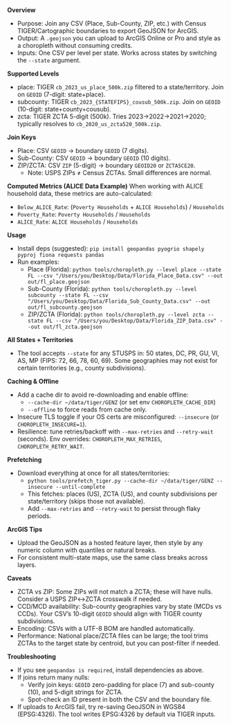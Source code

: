 **Overview**
- Purpose: Join any CSV (Place, Sub-County, ZIP, etc.) with Census TIGER/Cartographic boundaries to export GeoJSON for ArcGIS.
- Output: A `.geojson` you can upload to ArcGIS Online or Pro and style as a choropleth without consuming credits.
- Inputs: One CSV per level per state. Works across states by switching the `--state` argument.

**Supported Levels**
- place: TIGER `cb_2023_us_place_500k.zip` filtered to a state/territory. Join on `GEOID` (7-digit: state+place).
- subcounty: TIGER `cb_2023_{STATEFIPS}_cousub_500k.zip`. Join on `GEOID` (10-digit: state+county+cousub).
- zcta: TIGER ZCTA 5-digit (500k). Tries 2023→2022→2021→2020; typically resolves to `cb_2020_us_zcta520_500k.zip`.

**Join Keys**
- Place: CSV `GEOID` → boundary `GEOID` (7 digits).
- Sub-County: CSV `GEOID` → boundary `GEOID` (10 digits).
- ZIP/ZCTA: CSV `ZIP` (5-digit) → boundary `GEOID20` or `ZCTA5CE20`.
  - Note: USPS ZIPs ≠ Census ZCTAs. Small differences are normal.

**Computed Metrics (ALICE Data Example)**
When working with ALICE household data, these metrics are auto-calculated:
- `Below_ALICE_Rate`: (`Poverty Households` + `ALICE Households`) / `Households`
- `Poverty_Rate`: `Poverty Households` / `Households`
- `ALICE_Rate`: `ALICE Households` / `Households`

**Usage**
- Install deps (suggested): `pip install geopandas pyogrio shapely pyproj fiona requests pandas`
- Run examples:
  - Place (Florida): `python tools/choropleth.py --level place --state FL --csv "/Users/you/Desktop/Data/Florida_Place_Data.csv" --out out/fl_place.geojson`
  - Sub-County (Florida): `python tools/choropleth.py --level subcounty --state FL --csv "/Users/you/Desktop/Data/Florida_Sub_County_Data.csv" --out out/fl_subcounty.geojson`
  - ZIP/ZCTA (Florida): `python tools/choropleth.py --level zcta --state FL --csv "/Users/you/Desktop/Data/Florida_ZIP_Data.csv" --out out/fl_zcta.geojson`

**All States + Territories**
- The tool accepts `--state` for any STUSPS in: 50 states, DC, PR, GU, VI, AS, MP (FIPS: 72, 66, 78, 60, 69). Some geographies may not exist for certain territories (e.g., county subdivisions).

**Caching & Offline**
- Add a cache dir to avoid re-downloading and enable offline:
  - `--cache-dir ~/data/tiger/GENZ` (or set env `CHOROPLETH_CACHE_DIR`)
  - `--offline` to force reads from cache only.
- Insecure TLS toggle if your OS certs are misconfigured: `--insecure` (or `CHOROPLETH_INSECURE=1`).
 - Resilience: tune retries/backoff with `--max-retries` and `--retry-wait` (seconds). Env overrides: `CHOROPLETH_MAX_RETRIES`, `CHOROPLETH_RETRY_WAIT`.

**Prefetching**
- Download everything at once for all states/territories:
  - `python tools/prefetch_tiger.py --cache-dir ~/data/tiger/GENZ --insecure --until-complete`
  - This fetches: places (US), ZCTA (US), and county subdivisions per state/territory (skips those not available).
  - Add `--max-retries` and `--retry-wait` to persist through flaky periods.

**ArcGIS Tips**
- Upload the GeoJSON as a hosted feature layer, then style by any numeric column with quantiles or natural breaks.
- For consistent multi-state maps, use the same class breaks across layers.

**Caveats**
- ZCTA vs ZIP: Some ZIPs will not match a ZCTA; these will have nulls. Consider a USPS ZIP↔ZCTA crosswalk if needed.
- CCD/MCD availability: Sub-county geographies vary by state (MCDs vs CCDs). Your CSV’s 10-digit `GEOID` should align with TIGER county subdivisions.
- Encoding: CSVs with a UTF-8 BOM are handled automatically.
- Performance: National place/ZCTA files can be large; the tool trims ZCTAs to the target state by centroid, but you can post-filter if needed.

**Troubleshooting**
- If you see `geopandas is required`, install dependencies as above.
- If joins return many nulls:
  - Verify join keys: `GEOID` zero-padding for place (7) and sub-county (10), and 5-digit strings for ZCTA.
  - Spot-check an ID present in both the CSV and the boundary file.
- If uploads to ArcGIS fail, try re-saving GeoJSON in WGS84 (EPSG:4326). The tool writes EPSG:4326 by default via TIGER inputs.
